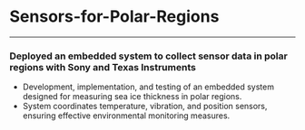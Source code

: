 # Sensors-for-Polar-Regions
---
### Deployed an embedded system to collect sensor data in polar regions with Sony and Texas Instruments
* Development, implementation, and testing of an embedded system designed for measuring sea ice thickness in polar regions. 
* System coordinates temperature, vibration, and position sensors, ensuring effective environmental monitoring measures.
